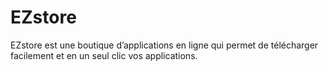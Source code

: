 # EZstore
EZstore est une boutique d’applications en ligne qui permet de télécharger facilement et en un seul clic vos applications.
